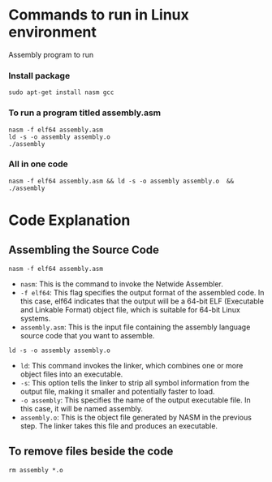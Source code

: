 # Commands to run in Linux environment  
Assembly program to run 
### Install package 
```
sudo apt-get install nasm gcc
```

### To run a program titled assembly.asm
```
nasm -f elf64 assembly.asm 
ld -s -o assembly assembly.o 
./assembly 
```

### All in one code 
```
nasm -f elf64 assembly.asm && ld -s -o assembly assembly.o  && ./assembly 
```

# Code Explanation

## Assembling the Source Code
```
nasm -f elf64 assembly.asm
```

* `nasm`: This is the command to invoke the Netwide Assembler.
* `-f elf64`: This flag specifies the output format of the assembled code. In this case, elf64 indicates that the output will be a 64-bit ELF (Executable and Linkable Format) object file, which is suitable for 64-bit Linux systems.
* `assembly.asm`: This is the input file containing the assembly language source code that you want to assemble.


```
ld -s -o assembly assembly.o 
```
* `ld`: This command invokes the linker, which combines one or more object files into an executable.
* `-s`: This option tells the linker to strip all symbol information from the output file, making it smaller and potentially faster to load.
* `-o assembly`: This specifies the name of the output executable file. In this case, it will be named assembly.
* `assembly.o`: This is the object file generated by NASM in the previous step. The linker takes this file and produces an executable.


## To remove files beside the code 

```
rm assembly *.o
```